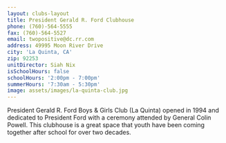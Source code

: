 ```yaml
---
layout: clubs-layout
title: President Gerald R. Ford Clubhouse
phone: (760)-564-5555
fax: (760)-564-5527
email: twopositive@dc.rr.com
address: 49995 Moon River Drive
city: 'La Quinta, CA'
zip: 92253
unitDirector: Siah Nix
isSchoolHours: false
schoolHours: '2:00pm - 7:00pm'
summerHours: '7:30am - 5:30pm'
image: assets/images/la-quinta-club.jpg
---
```


President Gerald R. Ford Boys & Girls Club (La Quinta) opened in 1994 and dedicated to
President Ford with a ceremony attended by General Colin Powell. This clubhouse is a great space that youth have been coming together after school for over two decades.
